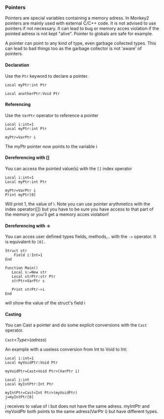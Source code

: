 
### Pointers

Pointers are special variables containing a memory adress.
In Monkey2 pointers are mainly used with external C/C++ code.
It is not advised to use pointers if not necessary. It can lead to bug or memory acces violation if the pointed adress is not kept "alive". Pointer to globals are safe for example.

A pointer can point to any kind of type, even garbage collected types. This can lead to bad things too as the garbage collector is not 'aware' of pointers.

#### Declaration

Use the `Ptr` keyword to declare a pointer.


```
Local myPtr:int Ptr

Local anotherPtr:Void Ptr
```

#### Referencing

Use the `VarPtr` operator to reference a pointer 

```
Local i:int=1
Local myPtr:int Ptr

myPtr=VarPtr i
```
The myPtr pointer now points to the variable i

#### Dereferencing with []

You can access the pointed value(s) with the `[]` index operator

```
Local i:int=1
Local myPtr:int Ptr

myPtr=VarPtr i
Print myPtr[0]
```
Will print 1, the value of i.
Note you can use pointer arythmetics with the index operator([]) but you have to be sure you have access to that part of the memory or you'll get a memory acces violation!

#### Dereferencing with ->

You can acces user defined types fields, methods,.. with the `->` operator. It is equivalent to `[0].`

```
Struct str
	Field i:Int=1
End

Function Main()
   Local s:=New str
   Local strPtr:str Ptr
   strPtr=VarPtr s

   Print strPtr->i	
End
```
will show the value of the struct's field i

#### Casting

You can Cast a pointer and do some explicit conversions with the `Cast` operator.

`Cast`<_Type_>(_adress_)

An example with a useless conversion from Int to Void to Int:
```
Local i:int=1
Local myVoidPtr:Void Ptr

myVoidPtr=Cast<Void Ptr>(VarPtr i)

Local j:int
Local myIntPtr:Int Ptr

myIntPtr=Cast<Int Ptr>(myVoidPtr)
j=myIntPtr[0]
```
j receives to value of i but does not have the same adress.
myIntPtr and myVoidPtr both points to the same adress(VarPtr i) but have different types.
